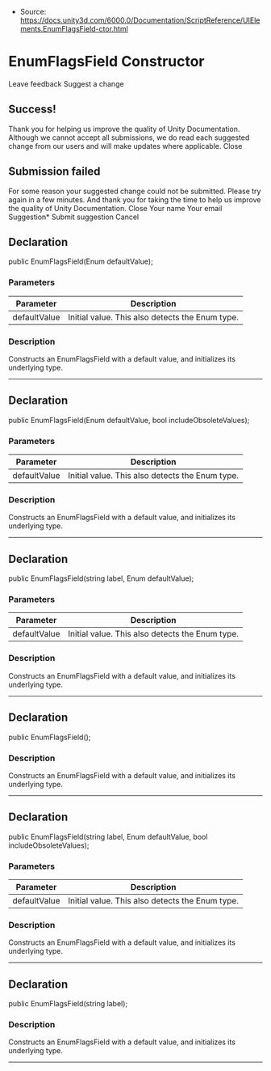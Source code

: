 * Source: https://docs.unity3d.com/6000.0/Documentation/ScriptReference/UIElements.EnumFlagsField-ctor.html

# EnumFlagsField Constructor
Leave feedback
Suggest a change
## Success!
Thank you for helping us improve the quality of Unity Documentation. Although we cannot accept all submissions, we do read each suggested change from our users and will make updates where applicable.
Close
## Submission failed
For some reason your suggested change could not be submitted. Please <a>try again</a> in a few minutes. And thank you for taking the time to help us improve the quality of Unity Documentation.
Close
Your name Your email Suggestion* Submit suggestion
Cancel
## Declaration
public EnumFlagsField(Enum defaultValue); 
### Parameters
Parameter | Description  
---|---  
defaultValue | Initial value. This also detects the Enum type.  
### Description
Constructs an EnumFlagsField with a default value, and initializes its underlying type. 
* * *
## Declaration
public EnumFlagsField(Enum defaultValue, bool includeObsoleteValues); 
### Parameters
Parameter | Description  
---|---  
defaultValue | Initial value. This also detects the Enum type.  
### Description
Constructs an EnumFlagsField with a default value, and initializes its underlying type. 
* * *
## Declaration
public EnumFlagsField(string label, Enum defaultValue); 
### Parameters
Parameter | Description  
---|---  
defaultValue | Initial value. This also detects the Enum type.  
### Description
Constructs an EnumFlagsField with a default value, and initializes its underlying type. 
* * *
## Declaration
public EnumFlagsField(); 
### Description
Constructs an EnumFlagsField with a default value, and initializes its underlying type. 
* * *
## Declaration
public EnumFlagsField(string label, Enum defaultValue, bool includeObsoleteValues); 
### Parameters
Parameter | Description  
---|---  
defaultValue | Initial value. This also detects the Enum type.  
### Description
Constructs an EnumFlagsField with a default value, and initializes its underlying type. 
* * *
## Declaration
public EnumFlagsField(string label); 
### Description
Constructs an EnumFlagsField with a default value, and initializes its underlying type. 
* * *
